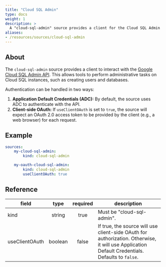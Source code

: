 ```yaml
---
title: "Cloud SQL Admin"
type: docs
weight: 1
description: >
  A "cloud-sql-admin" source provides a client for the Cloud SQL Admin API.
aliases:
- /resources/sources/cloud-sql-admin
---
```


## About

The `cloud-sql-admin` source provides a client to interact with the [Google
Cloud SQL Admin API](https://cloud.google.com/sql/docs/mysql/admin-api). This
allows tools to perform administrative tasks on Cloud SQL instances, such as
creating users and databases.

Authentication can be handled in two ways:
1.  **Application Default Credentials (ADC):** By default, the source uses ADC
    to authenticate with the API.
2.  **Client-side OAuth:** If `useClientOAuth` is set to `true`, the source will
    expect an OAuth 2.0 access token to be provided by the client (e.g., a web
    browser) for each request.

## Example

```yaml
sources:
    my-cloud-sql-admin:
        kind: cloud-sql-admin

    my-oauth-cloud-sql-admin:
        kind: cloud-sql-admin
        useClientOAuth: true
```

## Reference

| **field**      | **type** | **required** | **description**                                                                                                                                |
|----------------|:--------:|:------------:|------------------------------------------------------------------------------------------------------------------------------------------------|
| kind           |  string  |     true     | Must be "cloud-sql-admin".                                                                                                                     |
| useClientOAuth | boolean  |    false     | If true, the source will use client-side OAuth for authorization. Otherwise, it will use Application Default Credentials. Defaults to `false`. |
